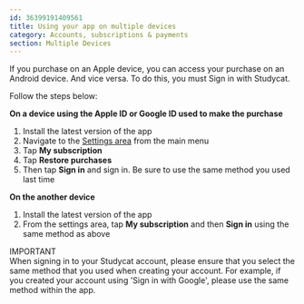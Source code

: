```yaml
---
id: 36399191409561
title: Using your app on multiple devices
category: Accounts, subscriptions & payments
section: Multiple Devices 
---
```

If you purchase on an Apple device, you can access your purchase on an Android device. And vice versa. To do this, you must Sign in with Studycat.

Follow the steps below:

  
**On a device using the Apple ID or Google ID used to make the purchase**  
1. Install the latest version of the app  
2. Navigate to the [Settings area](https://help.studycat.com/hc/en-us/articles/34518228622105) from the main menu   
3. Tap **My subscription**  
4. Tap **Restore purchases**  
5. Then tap **Sign in** and sign in. Be sure to use the same method you used last time

  
**On the another device**  
1. Install the latest version of the app  
2. From the settings area, tap **My subscription** and then **Sign in** using the same method as above  
  
IMPORTANT  
When signing in to your Studycat account, please ensure that you select the same method that you used when creating your account. For example, if you created your account using 'Sign in with Google', please use the same method within the app.